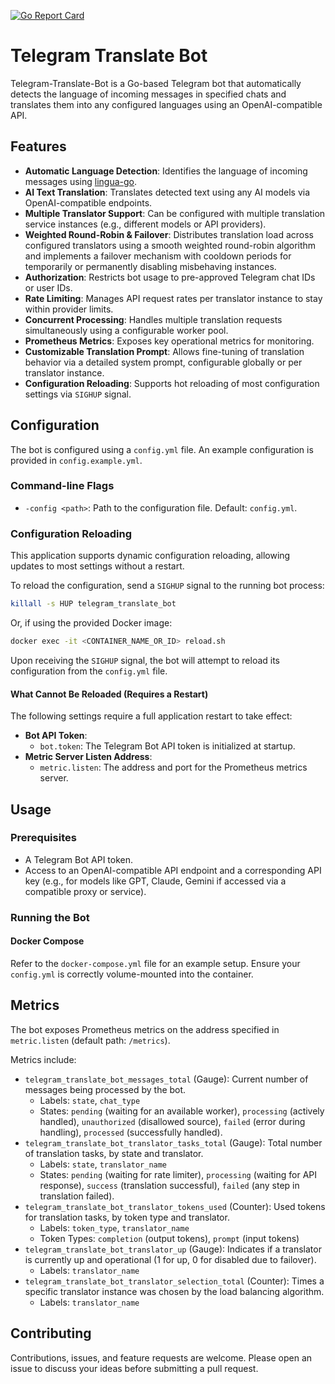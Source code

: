 [![Go Report Card](https://goreportcard.com/badge/github.com/4O4-Not-F0und/Telegram-Translate-Bot)](https://goreportcard.com/report/github.com/4O4-Not-F0und/Telegram-Translate-Bot)

# Telegram Translate Bot

Telegram-Translate-Bot is a Go-based Telegram bot that automatically detects the language of incoming messages in specified chats and translates them into any configured languages using an OpenAI-compatible API.

## Features

* **Automatic Language Detection**: Identifies the language of incoming messages using [lingua-go](https://github.com/pemistahl/lingua-go).
* **AI Text Translation**: Translates detected text using any AI models via OpenAI-compatible endpoints.
* **Multiple Translator Support**: Can be configured with multiple translation service instances (e.g., different models or API providers).
* **Weighted Round-Robin & Failover**: Distributes translation load across configured translators using a smooth weighted round-robin algorithm and implements a failover mechanism with cooldown periods for temporarily or permanently disabling misbehaving instances.
* **Authorization**: Restricts bot usage to pre-approved Telegram chat IDs or user IDs.
* **Rate Limiting**: Manages API request rates per translator instance to stay within provider limits.
* **Concurrent Processing**: Handles multiple translation requests simultaneously using a configurable worker pool.
* **Prometheus Metrics**: Exposes key operational metrics for monitoring.
* **Customizable Translation Prompt**: Allows fine-tuning of translation behavior via a detailed system prompt, configurable globally or per translator instance.
* **Configuration Reloading**: Supports hot reloading of most configuration settings via `SIGHUP` signal.

## Configuration

The bot is configured using a `config.yml` file. An example configuration is provided in `config.example.yml`.

### Command-line Flags

* `-config <path>`: Path to the configuration file. Default: `config.yml`.

### Configuration Reloading

This application supports dynamic configuration reloading, allowing updates to most settings without a restart.

To reload the configuration, send a `SIGHUP` signal to the running bot process:

```bash
killall -s HUP telegram_translate_bot
```
Or, if using the provided Docker image:
```bash
docker exec -it <CONTAINER_NAME_OR_ID> reload.sh
```

Upon receiving the `SIGHUP` signal, the bot will attempt to reload its configuration from the `config.yml` file.

#### What Cannot Be Reloaded (Requires a Restart)

The following settings require a full application restart to take effect:

* **Bot API Token**:
    * `bot.token`: The Telegram Bot API token is initialized at startup.
* **Metric Server Listen Address**:
    * `metric.listen`: The address and port for the Prometheus metrics server.

## Usage

### Prerequisites

* A Telegram Bot API token.
* Access to an OpenAI-compatible API endpoint and a corresponding API key (e.g., for models like GPT, Claude, Gemini if accessed via a compatible proxy or service).

### Running the Bot

#### Docker Compose

Refer to the `docker-compose.yml` file for an example setup. Ensure your `config.yml` is correctly volume-mounted into the container.

## Metrics

The bot exposes Prometheus metrics on the address specified in `metric.listen` (default path: `/metrics`).

Metrics include:

* `telegram_translate_bot_messages_total` (Gauge): Current number of messages being processed by the bot.
    * Labels: `state`, `chat_type`
    * States: `pending` (waiting for an available worker), `processing` (actively handled), `unauthorized` (disallowed source), `failed` (error during handling), `processed` (successfully handled).
* `telegram_translate_bot_translator_tasks_total` (Gauge): Total number of translation tasks, by state and translator.
    * Labels: `state`, `translator_name`
    * States: `pending` (waiting for rate limiter), `processing` (waiting for API response), `success` (translation successful), `failed` (any step in translation failed).
* `telegram_translate_bot_translator_tokens_used` (Counter): Used tokens for translation tasks, by token type and translator.
    * Labels: `token_type`, `translator_name`
    * Token Types: `completion` (output tokens), `prompt` (input tokens)
* `telegram_translate_bot_translator_up` (Gauge): Indicates if a translator is currently up and operational (1 for up, 0 for disabled due to failover).
    * Labels: `translator_name`
* `telegram_translate_bot_translator_selection_total` (Counter): Times a specific translator instance was chosen by the load balancing algorithm.
    * Labels: `translator_name`

## Contributing

Contributions, issues, and feature requests are welcome. Please open an issue to discuss your ideas before submitting a pull request.
